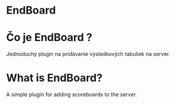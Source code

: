 # EndBoard

# Čo je EndBoard ?
Jednoduchý plugin na pridávanie výsledkových tabuliek na server.

# What is EndBoard?
A simple plugin for adding scoreboards to the server.


